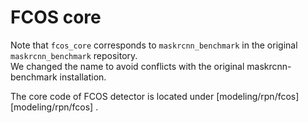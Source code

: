 # FCOS core
Note that `fcos_core` corresponds to `maskrcnn_benchmark` in the original `maskrcnn_benchmark` repository. \
We changed the name to avoid conflicts with the original maskrcnn-benchmark installation.

The core code of FCOS detector is located under [modeling/rpn/fcos][modeling/rpn/fcos] .
